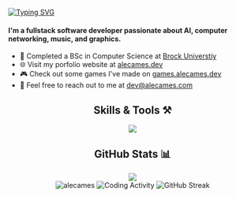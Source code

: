 <a href="https://git.io/typing-svg"><img src="https://readme-typing-svg.herokuapp.com?font=Fira+Code&duration=1000&pause=250&color=FFFFFF&multiline=true&repeat=false&random=false&width=700&height=80&lines=%24+echo+%22Welcome+to+my+GitHub%22;%24+cat+alecames%2FREADME.md;" alt="Typing SVG" /></a>

<h4>I'm a fullstack software developer passionate about AI, computer networking, music, and graphics. </h4>

- 🏫 Completed a BSc in Computer Science at [Brock Universtiy](https://brocku.ca)
- 🌐 Visit my porfolio website at [alecames.dev](https://alecames.dev)
- 🎮 Check out some games I've made on [games.alecames.dev](https://games.alecames.dev)
- 📧 Feel free to reach out to me at [dev@alecames.com](mailto:dev@alecames.com)
  
<h2 align="center">Skills & Tools ⚒️</h2>
<div align="center">
    <img src="https://skillicons.dev/icons?i=py,vscode,java,js,ts,c,cpp,html,css,svelte,react,firebase,nodejs,tauri,electron,vite,supabase,netlify,vercel,androidstudio,sqlite,postgres,bash,linux,ubuntu,nginx,docker,pytorch,visualstudio,figma,ai,ps,pr,ae,notion&perline=12" />
</div>

<h2 align="center">GitHub Stats 📊</h2>
<div align="center">
<div align="center"><img src="https://komarev.com/ghpvc/?username=alecames&style=flat-square&label=PROFILE+VIEWS&color=6a9955"/></div>
	
<img title="GitHub Stats" src="https://githubstats.alecames.com/api?username=alecdotdev&show_icons=true&locale=en&theme=dark&hide_border=true&bg_color=00000000" alt="alecames" />

<!-- <img title="Top Coding Languages" src="https://githubstats.alecames.com/api/top-langs?username=alecames&show_icons=true&locale=en&layout=compact&theme=dark&hide_border=true&bg_color=00000000" /> -->
	
<img title="Coding Activity" src="https://github-readme-stats.vercel.app/api/wakatime?username=alecdotdev&layout=compact&langs_count=8&custom_title=Weekly+Programming+Stats&theme=dark&hide_border=true&bg_color=00000000" />
	
<img title="GitHub Streak" src="https://streak-stats.demolab.com?user=alecdotdev&theme=highcontrast&hide_border=true&background=DD272700" />

</div>
